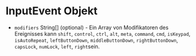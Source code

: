 # InputEvent Objekt

* `modifiers` String[] (optional) - Ein Array von Modifikatoren des Ereignisses kann `shift`, `control`, `ctrl`, `alt`, `meta`, `command`, `cmd`, `isKeypad`, `isAutoRepeat`, `leftButtonDown`, `middleButtonDown`, `rightButtonDown`, `capsLock`, `numLock`, `left`, `right`sein.
